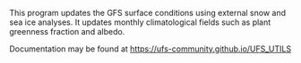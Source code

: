 This program updates the GFS surface conditions using
external snow and sea ice analyses. It updates monthly climatological
fields such as plant greenness fraction and albedo.

Documentation may be found at https://ufs-community.github.io/UFS_UTILS
